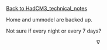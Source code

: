 [Back to HadCM3_technical_notes](HadCM3_technical_notes.md)

Home and ummodel are backed up.

Not sure if every night or every 7 days?

$$\nabla$$
